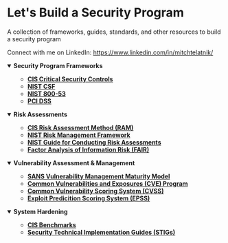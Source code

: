 # Let's Build a Security Program
A collection of frameworks, guides, standards, and other resources to build a security program

Connect with me on LinkedIn: https://www.linkedin.com/in/mitchtelatnik/

<details open>
    <summary><b>Security Program Frameworks</b></summary>
    <ul>
        <ul>
            <li><b><a href="https://www.cisecurity.org/controls_pre">CIS Critical Security Controls</a></b><i></i></li>
            <li><b><a href="https://www.nist.gov/cyberframework">NIST CSF</a></b><i></i></li>
            <li><b><a href="https://csrc.nist.gov/publications/detail/sp/800-53/rev-5/final">NIST 800-53</a></b><i></i></li>
            <li><b><a href="https://www.pcisecuritystandards.org/">PCI DSS</a></b><i></i></li>
        </ul>
    </ul>        
</details>

<details open>
    <summary><b>Risk Assessments</b></summary>
    <ul>
        <ul>
            <li><b><a href="https://www.cisecurity.org/insights/white-papers/cis-ram-risk-assessment-method">CIS Risk Assessment Method (RAM)</a></b><i></i></li>
            <li><b><a href="https://csrc.nist.gov/projects/risk-management/about-rmf">NIST Risk Management Framework</a></b><i></i></li>
            <li><b><a href="https://csrc.nist.gov/publications/detail/sp/800-30/rev-1/final">NIST Guide for Conducting Risk Assessments</a></b><i></i></li>
            <li><b><a href="https://www.fairinstitute.org/">Factor Analysis of Information Risk (FAIR) </a></b><i></i></li>
        </ul>
    </ul>        
</details>

<details open>
    <summary><b>Vulnerability Assessment & Management</b></summary>
    <ul>
        <ul>
            <li><b><a href="https://www.sans.org/blog/vulnerability-management-maturity-model/">SANS Vulnerability Management Maturity Model</a></b><i></i></li>
            <li><b><a href="https://www.cve.org/">Common Vulnerabilities and Exposures (CVE) Program</a></b><i></i></li>
            <li><b><a href="https://www.first.org/cvss/user-guide">Common Vulnerability Scoring System (CVSS) </a></b><i></i></li>
            <li><b><a href="https://www.first.org/epss/user-guide">Exploit Predicition Scoring System (EPSS) </a></b><i></i></li>
        </ul>
    </ul>        
</details>

<details open>
    <summary><b>System Hardening</b></summary>
    <ul>
        <ul>
            <li><b><a href="https://www.cisecurity.org/cis-benchmarks">CIS Benchmarks</a></b><i></i></li>
            <li><b><a href="https://public.cyber.mil/stigs/downloads/">Security Technical Implementation Guides (STIGs)</a></b><i></i></li>
        </ul>
    </ul>        
</details>
